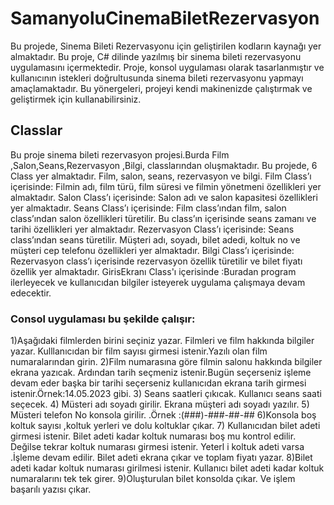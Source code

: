 # SamanyoluCinemaBiletRezervasyon
Bu projede, Sinema Bileti Rezervasyonu için geliştirilen kodların kaynağı yer almaktadır. Bu proje, C# dilinde yazılmış bir sinema bileti rezervasyonu uygulamasını içermektedir. Proje, konsol uygulaması olarak tasarlanmıştır ve kullanıcının istekleri doğrultusunda sinema bileti rezervasyonu yapmayı amaçlamaktadır.
Bu yönergeleri, projeyi kendi makinenizde çalıştırmak ve geliştirmek için kullanabilirsiniz.

## Classlar
Bu proje sinema bileti rezervasyon projesi.Burda Film ,Salon,Seans,Rezervasyon  ,Bilgi, classlarından oluşmaktadır.
Bu projede, 6 Class yer almaktadır. Film, salon, seans, rezervasyon ve bilgi.
Film Class’ı içerisinde: Filmin adı, film türü, film süresi ve filmin yönetmeni özellikleri yer almaktadır.
Salon Class’ı içerisinde: Salon adı ve salon kapasitesi özellikleri yer almaktadır.
Seans Class’ı içerisinde: Film class’ından film, salon class’ından salon özellikleri türetilir. Bu class’ın içerisinde seans zamanı ve tarihi özellikleri yer almaktadır.
Rezervasyon Class’ı içerisinde: Seans class’ından seans türetilir. Müşteri adı, soyadı, bilet adedi, koltuk no ve müşteri cep telefonu özellikleri yer almaktadır.
Bilgi Class’ı içerisinde: Rezervasyon class’ı içerisinde rezervasyon özellik türetilir ve bilet fiyatı özellik yer almaktadır.
GirisEkranı Class'ı içerisinde :Buradan program ilerleyecek ve kullanıcıdan bilgiler isteyerek uygulama çalışmaya devam edecektir.

### Consol uygulaması bu şekilde çalışır:
1)Aşağıdaki filmlerden birini seçiniz yazar. Filmleri ve film hakkında bilgiler yazar. Kulllanıcıdan bir film sayısı girmesi istenir.Yazılı olan film numaralarından girin.
2)Film numarasına göre filmin salonu hakkında bilgiler ekrana yazıcak. Ardından tarih seçmeniz istenir.Bugün seçerseniz işleme devam eder başka bir tarihi seçerseniz kullanıcıdan ekrana tarih girmesi istenir.Örnek:14.05.2023 gibi.
3) Seans saatleri çıkıcak. Kullanıcı seans saati seçecek. 
4) Müsteri adı soyadı girilir. Ekrana müşteri adı soyadı yazılır.
5) Müsteri telefon No konsola girilir. .Örnek :(###)-###-##-##
6)Konsola boş koltuk sayısı ,koltuk yerleri ve dolu koltuklar çıkar.
7) Kullanıcıdan bilet adeti girmesi istenir. Bilet adeti kadar koltuk numarası boş mu kontrol edilir. Değilse tekrar koltuk numarası girmesi istenir. Yeterl i koltuk adeti varsa .İşleme devam edilir. Bilet adeti ekrana çıkar ve toplam  fiyatı yazar.
8)Bilet adeti kadar koltuk numarası girilmesi istenir. Kullanıcı bilet adeti kadar koltuk numaralarını tek tek girer.
9)Oluşturulan bilet konsolda çıkar. Ve işlem başarılı yazısı çıkar.
